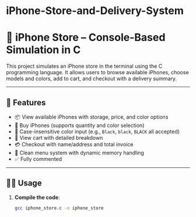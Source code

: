 # iPhone-Store-and-Delivery-System
# 📱 iPhone Store – Console-Based Simulation in C

This project simulates an iPhone store in the terminal using the C programming language. It allows users to browse available iPhones, choose models and colors, add to cart, and checkout with a delivery summary.

---

## 🚀 Features

- 📦 View available iPhones with storage, price, and color options
- 🛒 Buy iPhones (supports quantity and color selection)
- 🧠 Case-insensitive color input (e.g., `Black`, `black`, `BLACK` all accepted)
- 🧺 View cart with detailed breakdown
- 💳 Checkout with name/address and total invoice
- 🧹 Clean menu system with dynamic memory handling
- ✅ Fully commented

---

## 🧑‍💻 Usage

1. **Compile the code**:

   ```bash
   gcc iphone_store.c -o iphone_store
